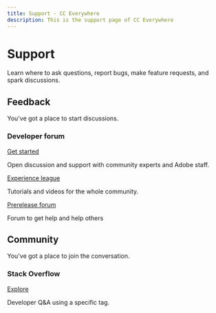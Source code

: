 ```yaml
---
title: Support - CC Everywhere 
description: This is the support page of CC Everywhere 
---
```


<Hero slots="heading, text" background="rgb(19, 93, 183)"/>

# Support

Learn where to ask questions, report bugs, make feature requests, and spark discussions.

## Feedback

You've got a place to start discussions.

<DiscoverBlock slots="heading, link, text" width="25%"/>

### Developer forum

[Get started](https://adobe.io)

Open discussion and support with community experts and Adobe staff.

<DiscoverBlock slots="link, text" width="25%"/>

[Experience league](https://adobe.io) 

Tutorials and videos for the whole community.

<DiscoverBlock slots="link, text" width="25%"/>

[Prerelease forum](https://adobe.io) 

Forum to get help and help others

## Community

You've got a place to join the conversation.

<DiscoverBlock slots="heading, link, text" width="100%"/>

### Stack Overflow

[Explore](https://adobe.io)

Developer Q&A using a specific tag.

